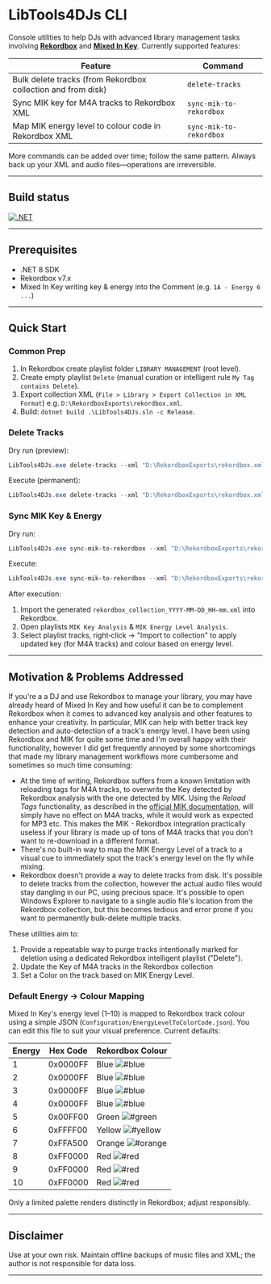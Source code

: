 # LibTools4DJs CLI

Console utilities to help DJs with advanced library management tasks involving [**Rekordbox**](https://rekordbox.com/) and [**Mixed In Key**](https://mixedinkey.com/).
Currently supported features:

| Feature | Command |
|---------|---------|
| Bulk delete tracks (from Rekordbox collection and from disk) | `delete-tracks` |
| Sync MIK key for M4A tracks to Rekordbox XML | `sync-mik-to-rekordbox` |
| Map MIK energy level to colour code in Rekordbox XML | `sync-mik-to-rekordbox` |

More commands can be added over time; follow the same pattern. Always back up your XML and audio files—operations are irreversible.

---

## Build status

[![.NET](https://github.com/rickystream94/dj-library-management-tools/actions/workflows/dotnet.yml/badge.svg)](https://github.com/rickystream94/dj-library-management-tools/actions/workflows/dotnet.yml)

---

## Prerequisites
- .NET 8 SDK
- Rekordbox v7.x
- Mixed In Key writing key & energy into the Comment (e.g. `1A - Energy 6 ...`)

---

## Quick Start
### Common Prep
1. In Rekordbox create playlist folder `LIBRARY MANAGEMENT` (root level).
2. Create empty playlist `Delete` (manual curation or intelligent rule `My Tag contains Delete`).
3. Export collection XML (`File > Library > Export Collection in XML Format`) e.g. `D:\RekordboxExports\rekordbox.xml`.
4. Build: `dotnet build .\LibTools4DJs.sln -c Release`.

### Delete Tracks
Dry run (preview):
```powershell
LibTools4DJs.exe delete-tracks --xml "D:\RekordboxExports\rekordbox.xml" --what-if
```
Execute (permanent):
```powershell
LibTools4DJs.exe delete-tracks --xml "D:\RekordboxExports\rekordbox.xml"
```

### Sync MIK Key & Energy
Dry run:
```powershell
LibTools4DJs.exe sync-mik-to-rekordbox --xml "D:\RekordboxExports\rekordbox.xml" --what-if
```
Execute:
```powershell
LibTools4DJs.exe sync-mik-to-rekordbox --xml "D:\RekordboxExports\rekordbox.xml"
```
After execution:
1. Import the generated `rekordbox_collection_YYYY-MM-DD_HH-mm.xml` into Rekordbox.
2. Open playlists `MIK Key Analysis` & `MIK Energy Level Analysis`.
3. Select playlist tracks, right‑click → "Import to collection" to apply updated key (for M4A tracks) and colour based on energy level.

---

## Motivation & Problems Addressed
If you're a a DJ and use Rekordbox to manage your library, you may have already heard of Mixed In Key and how useful it can be to complement Rekordbox when it comes to advanced key analysis and other features to enhance your creativity.
In particular, MIK can help with better track key detection and auto-detection of a track's energy level.
I have been using Rekordbox and MIK for quite some time and I'm overall happy with their functionality, however I did get frequently annoyed by some shortcomings that made my library management workflows more cumbersome and sometimes so much time consuming:
- At the time of writing, Rekordbox suffers from a known limitation with reloading tags for M4A tracks, to overwrite the Key detected by Rekordbox analysis with the one detected by MIK. Using the *Reload Tags* functionality, as described in the [official MIK documentation](https://mixedinkey.com/integration/rekordbox-integration/), will simply have no effect on M4A tracks, while it would work as expected for MP3 etc. This makes the MIK - Rekordbox integration practically useless if your library is made up of tons of M4A tracks that you don't want to re-download in a different format.
- There's no built-in way to map the MIK Energy Level of a track to a visual cue to immediately spot the track's energy level on the fly while mixing.
- Rekordbox doesn't provide a way to delete tracks from disk. It's possible to delete tracks from the collection, however the actual audio files would stay dangling in our PC, using precious space. It's possible to open Windows Explorer to navigate to a single audio file's location from the Rekordbox collection, but this becomes tedious and error prone if you want to permanently bulk-delete multiple tracks.

These utilities aim to:
1. Provide a repeatable way to purge tracks intentionally marked for deletion using a dedicated Rekordbox intelligent playlist ("Delete").
1. Update the Key of M4A tracks in the Rekordbox collection
1. Set a Color on the track based on MIK Energy Level.

### Default Energy → Colour Mapping
Mixed In Key's energy level (1–10) is mapped to Rekordbox track colour using a simple JSON (`Configuration/EnergyLevelToColorCode.json`). You can edit this file to suit your visual preference. Current defaults:

| Energy | Hex Code | Rekordbox Colour |
|--------|----------|---------------|
| 1 | 0x0000FF | Blue ![#blue](https://placehold.co/15x15/blue/blue.png) |
| 2 | 0x0000FF | Blue ![#blue](https://placehold.co/15x15/blue/blue.png) |
| 3 | 0x0000FF | Blue ![#blue](https://placehold.co/15x15/blue/blue.png) |
| 4 | 0x0000FF | Blue ![#blue](https://placehold.co/15x15/blue/blue.png) |
| 5 | 0x00FF00 | Green ![#green](https://placehold.co/15x15/green/green.png) |
| 6 | 0xFFFF00 | Yellow ![#yellow](https://placehold.co/15x15/yellow/yellow.png) |
| 7 | 0xFFA500 | Orange ![#orange](https://placehold.co/15x15/orange/orange.png) |
| 8 | 0xFF0000 | Red ![#red](https://placehold.co/15x15/red/red.png) |
| 9 | 0xFF0000 | Red ![#red](https://placehold.co/15x15/red/red.png) |
| 10 | 0xFF0000 | Red ![#red](https://placehold.co/15x15/red/red.png)|

Only a limited palette renders distinctly in Rekordbox; adjust responsibly.

---

## Disclaimer
Use at your own risk. Maintain offline backups of music files and XML; the author is not responsible for data loss.

---

